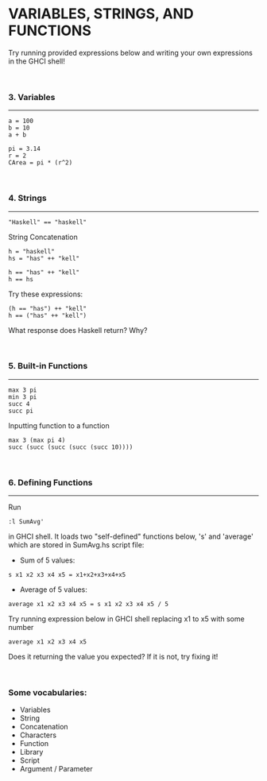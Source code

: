 # VARIABLES, STRINGS, AND FUNCTIONS


Try running provided expressions below and writing your own expressions in the GHCI shell!

&nbsp;
### 3. Variables
------------------------
```
a = 100
b = 10
a + b
```
```
pi = 3.14
r = 2
CArea = pi * (r^2)
```

&nbsp;
### 4. Strings
------------------------
```
"Haskell" == "haskell"
```

String Concatenation
```
h = "haskell"
hs = "has" ++ "kell"
```
```
h == "has" ++ "kell"
h == hs
```
Try these expressions:
```
(h == "has") ++ "kell"
h == ("has" ++ "kell")
```
What response does Haskell return? Why?

&nbsp;
### 5. Built-in Functions
------------------------
```
max 3 pi
min 3 pi
succ 4
succ pi
```

Inputting function to a function
```
max 3 (max pi 4)
succ (succ (succ (succ (succ 10))))
```

&nbsp;
### 6. Defining Functions
------------------------

Run
```
:l SumAvg'
```
in GHCI shell. It loads two "self-defined" functions below, 's' and 'average' which are stored in SumAvg.hs script file:

* Sum of 5 values:
```
s x1 x2 x3 x4 x5 = x1+x2+x3+x4+x5
```

* Average of 5 values:
```
average x1 x2 x3 x4 x5 = s x1 x2 x3 x4 x5 / 5
```

Try running expression below in GHCI shell replacing x1 to x5 with some number
```
average x1 x2 x3 x4 x5
```
Does it returning the value you expected?
If it is not, try fixing it!


&nbsp;
### Some vocabularies:
* Variables
* String
* Concatenation
* Characters
* Function
* Library
* Script
* Argument / Parameter

